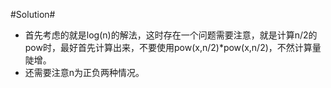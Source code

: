 #Solution#

*	首先考虑的就是log(n)的解法，这时存在一个问题需要注意，就是计算n/2的pow时，最好首先计算出来，不要使用pow(x,n/2)*pow(x,n/2)，不然计算量陡增。
*	还需要注意n为正负两种情况。